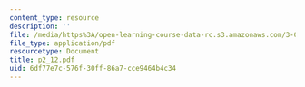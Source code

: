 ```yaml
---
content_type: resource
description: ''
file: /media/https%3A/open-learning-course-data-rc.s3.amazonaws.com/3-064-polymer-engineering-fall-2003/6df77e7c576f30ff86a7cce9464b4c34_p2_12.pdf
file_type: application/pdf
resourcetype: Document
title: p2_12.pdf
uid: 6df77e7c-576f-30ff-86a7-cce9464b4c34
---
```

